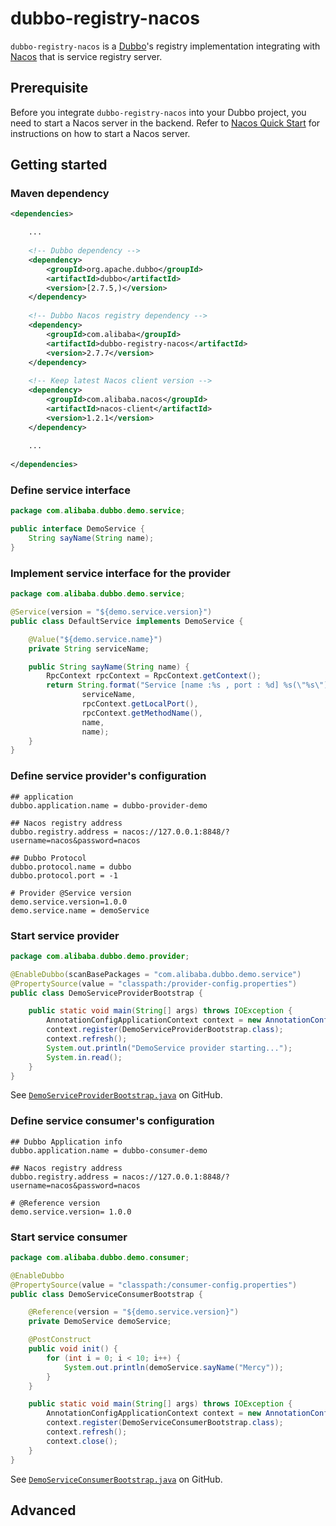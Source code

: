 # dubbo-registry-nacos

`dubbo-registry-nacos` is a [Dubbo](https://github.com/apache/dubbo)'s registry implementation integrating with
 [Nacos](https://github.com/alibaba/nacos) that is service registry server.  




## Prerequisite

Before you integrate `dubbo-registry-nacos` into your Dubbo project, you need to start a Nacos server in the backend. 
Refer to [Nacos Quick Start](https://nacos.io/en-us/docs/quick-start.html) for instructions on how to 
start a Nacos server.




## Getting started




### Maven dependency

```xml
<dependencies>

    ...
    
    <!-- Dubbo dependency -->
    <dependency>
        <groupId>org.apache.dubbo</groupId>
        <artifactId>dubbo</artifactId>
        <version>[2.7.5,)</version>
    </dependency>
    
    <!-- Dubbo Nacos registry dependency -->
    <dependency>
        <groupId>com.alibaba</groupId>
        <artifactId>dubbo-registry-nacos</artifactId>
        <version>2.7.7</version>
    </dependency>   
    
    <!-- Keep latest Nacos client version -->
    <dependency>
        <groupId>com.alibaba.nacos</groupId>
        <artifactId>nacos-client</artifactId>
        <version>1.2.1</version>
    </dependency>
    
    ...
    
</dependencies>
```


### Define service interface

```java
package com.alibaba.dubbo.demo.service;

public interface DemoService {
    String sayName(String name);
}
```


### Implement service interface for the provider

```java
package com.alibaba.dubbo.demo.service;

@Service(version = "${demo.service.version}")
public class DefaultService implements DemoService {

    @Value("${demo.service.name}")
    private String serviceName;

    public String sayName(String name) {
        RpcContext rpcContext = RpcContext.getContext();
        return String.format("Service [name :%s , port : %d] %s(\"%s\") : Hello,%s",
                serviceName,
                rpcContext.getLocalPort(),
                rpcContext.getMethodName(),
                name,
                name);
    }
}
```


### Define service provider's configuration

```properties
## application
dubbo.application.name = dubbo-provider-demo

## Nacos registry address
dubbo.registry.address = nacos://127.0.0.1:8848/?username=nacos&password=nacos

## Dubbo Protocol
dubbo.protocol.name = dubbo
dubbo.protocol.port = -1

# Provider @Service version
demo.service.version=1.0.0
demo.service.name = demoService
```




### Start service provider

```java
package com.alibaba.dubbo.demo.provider;

@EnableDubbo(scanBasePackages = "com.alibaba.dubbo.demo.service")
@PropertySource(value = "classpath:/provider-config.properties")
public class DemoServiceProviderBootstrap {

    public static void main(String[] args) throws IOException {
        AnnotationConfigApplicationContext context = new AnnotationConfigApplicationContext();
        context.register(DemoServiceProviderBootstrap.class);
        context.refresh();
        System.out.println("DemoService provider starting...");
        System.in.read();
    }
}
```


See [`DemoServiceProviderBootstrap.java`](src/test/java/com/alibaba/dubbo/demo/provider/DemoServiceProviderBootstrap.java) on GitHub.




### Define service consumer's configuration

```properties
## Dubbo Application info
dubbo.application.name = dubbo-consumer-demo

## Nacos registry address
dubbo.registry.address = nacos://127.0.0.1:8848/?username=nacos&password=nacos

# @Reference version
demo.service.version= 1.0.0
```




### Start service consumer

```java
package com.alibaba.dubbo.demo.consumer;

@EnableDubbo
@PropertySource(value = "classpath:/consumer-config.properties")
public class DemoServiceConsumerBootstrap {

    @Reference(version = "${demo.service.version}")
    private DemoService demoService;

    @PostConstruct
    public void init() {
        for (int i = 0; i < 10; i++) {
            System.out.println(demoService.sayName("Mercy"));
        }
    }

    public static void main(String[] args) throws IOException {
        AnnotationConfigApplicationContext context = new AnnotationConfigApplicationContext();
        context.register(DemoServiceConsumerBootstrap.class);
        context.refresh();
        context.close();
    }
}
```

See [`DemoServiceConsumerBootstrap.java`](src/test/java/com/alibaba/dubbo/demo/consumer/DemoServiceConsumerBootstrap.java) on GitHub.


## Advanced



